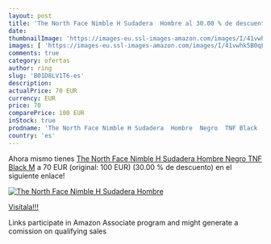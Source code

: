 ```yaml
---
layout: post
title: 'The North Face Nimble H Sudadera  Hombre al 30.00 % de descuento'
date: 
thumbnailImage: 'https://images-eu.ssl-images-amazon.com/images/I/41vwhk5B0qL._SL200_.jpg'
images: [ 'https://images-eu.ssl-images-amazon.com/images/I/41vwhk5B0qL._SL200_.jpg' ]
comments: true
category: ofertas
author: ring
slug: 'B01D8LV1T6-es'
description:
actualPrice: 70 EUR
currency: EUR
price: 70
comparePrice: 100 EUR
inStock: true
prodname: 'The North Face Nimble H Sudadera  Hombre  Negro  TNF Black   M'
country: 'es'
---
```


Ahora mismo tienes [The North Face Nimble H Sudadera  Hombre  Negro  TNF Black   M](https://www.amazon.es/dp/B01D8LV1T6/?tag=tolees-21) a 70 EUR (original: 100 EUR) (30.00 %  de descuento) en el siguiente enlace!

[![The North Face Nimble H Sudadera  Hombre](https://images-eu.ssl-images-amazon.com/images/I/41vwhk5B0qL._SL200_.jpg)](https://www.amazon.es/dp/B01D8LV1T6/?tag=tolees-21)

[Visítala!!!](https://www.amazon.es/dp/B01D8LV1T6/?tag=tolees-21)

Links participate in Amazon Associate program and might generate a comission on qualifying sales
